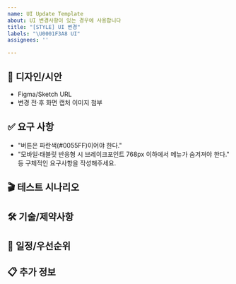 ```yaml
---
name: UI Update Template
about: UI 변경사항이 있는 경우에 사용합니다
title: "[STYLE] UI 변경"
labels: "\U0001F3A8 UI"
assignees: ''

---
```


## 🎨 디자인/시안

- Figma/Sketch URL
- 변경 전·후 화면 캡처 이미지 첨부

## ✅ 요구 사항

- "버튼은 파란색(#0055FF)이어야 한다."
- "모바일·태블릿 반응형 시 브레이크포인트 768px 이하에서 메뉴가 숨겨져야 한다." 등 구체적인 요구사항을 작성해주세요.

## 🎬 테스트 시나리오

<!-- 1. 로그인 후 프로필 페이지 진입 → 설정 버튼 클릭 시 새 모달이 보여진다 -->
<!-- 2. 화면 축소 시 햄버거 메뉴가 노출되는지 확인 -->

## 🛠 기술/제약사항

<!-- React 컴포넌트명, CSS-in-JS 사용 여부 -->
<!-- 접근성(a11y) 고려 사항, 지원 브라우저 -->

## 📅 일정/우선순위

<!-- 예상 소요 시간 또는 마일스톤 -->
<!-- 우선순위(High/Medium/Low) -->

## 📋 추가 정보

<!-- 어떤 맥락에서 이 변경이 필요한지, 참고할 이슈나 디자인 문서 링크 -->
